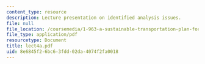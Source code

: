 ```yaml
---
content_type: resource
description: Lecture presentation on identified analysis issues.
file: null
file_location: /coursemedia/1-963-a-sustainable-transportation-plan-for-mit-spring-2007/8e6845f26bc63fdd02da4074f2fa0018_lect4a.pdf
file_type: application/pdf
resourcetype: Document
title: lect4a.pdf
uid: 8e6845f2-6bc6-3fdd-02da-4074f2fa0018
---
```

